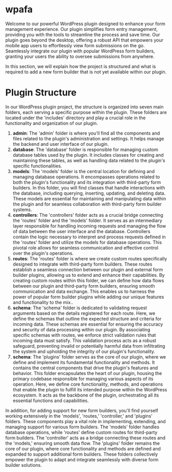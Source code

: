 # wpafa
Welcome to our powerful WordPress plugin designed to enhance your form management experience. Our plugin simplifies form entry management, providing you with the tools to streamline the process and save time.
Our plugin goes beyond the desktop, offering a robust API that empowers your mobile app users to effortlessly view form submissions on the go. Seamlessly integrate our plugin with popular WordPress form builders, granting your users the ability to oversee submissions from anywhere.

In this section, we will explain how the project is structured and what is required to add a new form builder that is not yet available within our plugin.

# Plugin Structure
In our WordPress plugin project, the structure is organized into seven main folders, each serving a specific purpose within the plugin. These folders are located under the 'includes' directory and play a crucial role in the functionality and organization of our plugin.

1. **admin**: The 'admin' folder is where you'll find all the components and files related to the plugin's administration and settings. It helps manage the backend and user interface of our plugin.
2. **database**: The 'database' folder is responsible for managing custom database tables used by the plugin. It includes classes for creating and maintaining these tables, as well as handling data related to the plugin's specific functionalities.
3. **models**: The 'models' folder is the central location for defining and managing database operations. It encompasses operations related to both the plugin's functionality and its integration with third-party form builders. In this folder, you will find classes that handle interactions with the database, including querying, inserting, updating, and deleting data. These models are essential for maintaining and manipulating data within the plugin and for seamless collaboration with third-party form builder systems.
4. **controllers**: The 'controllers' folder acts as a crucial bridge connecting the 'routes' folder and the 'models' folder. It serves as an intermediary layer responsible for handling incoming requests and managing the flow of data between the user interface and the database. Controllers contain the logic necessary to interpret and process requests defined in the 'routes' folder and utilize the models for database operations. This pivotal role allows for seamless communication and effective control over the plugin's operations.
5. **routes**: The 'routes' folder is where we create custom routes specifically designed to integrate with third-party form builders. These routes establish a seamless connection between our plugin and external form builder plugins, allowing us to extend and enhance their capabilities. By creating custom routes within this folder, we can define how data flows between our plugin and third-party form builders, ensuring smooth communication and data exchange. This enables us to harness the power of popular form builder plugins while adding our unique features and functionality to the mix..
6. **schema**: The 'schema' folder is dedicated to validating request arguments based on the details registered for each route. Here, we define the schemas that outline the expected structure and criteria for incoming data. These schemas are essential for ensuring the accuracy and security of data processing within our plugin. By associating specific schemas with routes, we enforce strict validation rules that incoming data must satisfy. This validation process acts as a robust safeguard, preventing invalid or potentially harmful data from infiltrating the system and upholding the integrity of our plugin's functionality.
7. **schema**: The 'plugins' folder serves as the core of our plugin, where we define and implement its fundamental functionality and methods. It contains the central components that drive the plugin's features and behavior. This folder encapsulates the heart of our plugin, housing the primary codebase responsible for managing various aspects of its operation. Here, we define core functionality, methods, and operations that enable the plugin to fulfill its intended purpose within the WordPress ecosystem. It acts as the backbone of the plugin, orchestrating all its essential functions and capabilities.

In addition, for adding support for new form builders, you'll find yourself working extensively in the 'models', 'routes,' 'controller,' and 'plugins' folders. These components play a vital role in implementing, extending, and managing support for various form builders. The 'models' folder handles database operations, while 'routes' define custom routes for third-party form builders. The 'controller' acts as a bridge connecting these routes and the 'models,' ensuring smooth data flow. The 'plugins' folder remains the core of our plugin, where core functionality and methods are defined and expanded to support additional form builders. These folders collectively empower the plugin to adapt and integrate seamlessly with diverse form builder solutions.